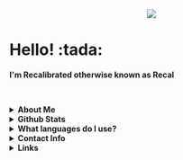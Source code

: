 

<div align="center">
  <img src="https://github.com/recalibrated/recalibrated/blob/master/catjam.gif"></img>
</div>

<h1>Hello! :tada:</h1>
<b>I'm Recalibrated otherwise known as Recal</b><br>
  
<br><details><summary><b>About Me</b></summary>
  <small>I am a Full Stack Developer.</small><br>
  <small>Pronouns: <b>He/Him</b></small><br>
  <small>
    Preferred Vscode Theme: <b>Tokyo Night</b> <a href="https://marketplace.visualstudio.com/items?itemName=enkia.tokyo-night">[Link Here]</a>
  </small><br>
  <small>
    I'm currently working on: <b>Nothing</b><br>
    I'm currently learning: <b>Typescript, Dart and Java.</b>
  </small><br>
  <small>
    Twitter: <a href="https://twitter.com/nerdrecal/">@nerdrecal</a>
  </small>
</details>
  
<details><summary><b>Github Stats</b></summary>
  <h1>Github Stats</h1>
  <img src= "https://github-readme-stats.vercel.app/api?username=recalibrated&show_icons=true&hide_border=true&count_private=true&theme=tokyonight"></img><br>
  <h1>Top Languages</h1><br>
  <img src= "https://github-readme-stats.vercel.app/api/top-langs/?username=recalibrated"></img>
</details>
  
<details><summary><b>What languages do I use?</b></summary>
 I use a lot of languages, but the main ones would be:<br>
 - D<br>
 - Dart<br>
 - Javascript<br>
 - Typescript<br>
 - C#<br>
 - Java<br>
 - C<br>
 - C++<br>
</details>
  
<details><summary><b>Contact Info</b></summary>
  <small>If my Discord doesn't work feel free to send me an email.</small><br>
  Discord: <b>undefined#0010<b><br>
  Email: <b>hello@recal.club</b> <a href="mailto:hello@recal.club">[Send An Email]</a>
</details>
  
<details><summary><b>Links</b></summary>
  <a href="https://www.typescriptlang.org/">Typescript</a><br>
  <a href="https://dlang.org/">D</a><br>
  <a href="https://dart.dev/">Dart</a>
</details>





